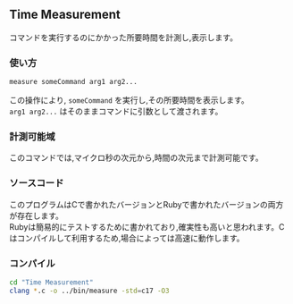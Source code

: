 ## Time Measurement

コマンドを実行するのにかかった所要時間を計測し,表示します。

### 使い方

```sh
measure someCommand arg1 arg2...
```
この操作により, `someCommand` を実行し,その所要時間を表示します。<br>
`arg1 arg2...` はそのままコマンドに引数として渡されます。

### 計測可能域

このコマンドでは,マイクロ秒の次元から,時間の次元まで計測可能です。

### ソースコード

このプログラムはCで書かれたバージョンとRubyで書かれたバージョンの両方が存在します。<br>
Rubyは簡易的にテストするために書かれており,確実性も高いと思われます。Cはコンパイルして利用するため,場合によっては高速に動作します。

### コンパイル

```sh
cd "Time Measurement"
clang *.c -o ../bin/measure -std=c17 -O3
```
